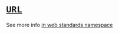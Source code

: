 # [`URL`](https://github.com/jasnell/proposal-url)
See more info [in web standards namespace](/docs/features/web-standards.md#url-and-urlsearchparams)
